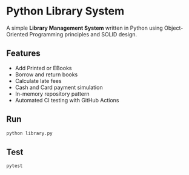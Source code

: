 # Python Library System

A simple **Library Management System** written in Python using Object-Oriented Programming principles and SOLID design.

## Features
- Add Printed or EBooks
- Borrow and return books
- Calculate late fees
- Cash and Card payment simulation
- In-memory repository pattern
- Automated CI testing with GitHub Actions

## Run
```bash
python library.py
```

## Test
```bash
pytest
```
